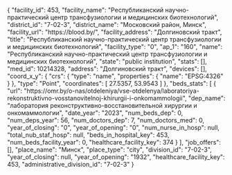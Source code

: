 {
    "facility_id": 453,
    "facility_name": "Республиканский научно-практический центр трансфузиологии и медицинских биотехнологий",
    "district_id": "7-02-3",
    "district_name": "Московский район, Минск",
    "facility_url": "https:\/\/blood.by\/",
    "facility_address": "Долгиновский тракт",
    "title": "Республиканский научно-практический центр трансфузиологии и медицинских биотехнологий",
    "facility_type": "0",
    "ap_1": "160",
    "name": "Республиканский научно-практический центр трансфузиологии и медицинских биотехнологий",
    "state": "public institution",
    "stats": [],
    "med_id": 10214328,
    "address": "Долгиновский тракт",
    "devices": [],
    "coord_x_y": {
        "crs": {
            "type": "name",
            "properties": {
                "name": "EPSG:4326"
            }
        },
        "type": "Point",
        "coordinates": [
            27.5357,
            53.9543
        ]
    },
    "beds_stats": [
        {
            "url": "https:\/\/omr.by\/o-nas\/otdeleniya\/vse-otdelenya\/laboratoriya-rekonstruktivno-vosstanovitelnoj-khirurgii-i-onkomammologii",
            "dep_name": "лаборатория реконструктивно-восстановительной хирургии и онкомаммологии",
            "date_year": "2023",
            "num_beds_dep": 0,
            "num_deps_year": 56,
            "num_doctors_dep": 7,
            "num_doctors_med": 0,
            "year_of_closing": "0",
            "year_of_opening": "0",
            "num_nurse_in_hosp": null,
            "total_nub_staf_hosp": null,
            "beds_in_hospital_key": 453,
            "num_beds_facility_year": 0,
            "healthcare_facility_key": 374
        }
    ],
    "job_offers": [],
    "place_name": "Минск",
    "place_type": "city",
    "division_id": "7-02-3",
    "year_of_closing": null,
    "year_of_opening": "1932",
    "healthcare_facility_key": 453,
    "administrative_division_id": "7-02-3"
}